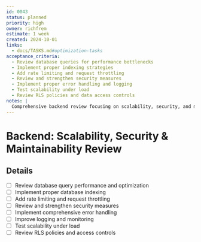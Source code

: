 ```yaml
---
id: 0043
status: planned
priority: high
owner: richfrem
estimate: 1 week
created: 2024-10-01
links:
  - docs/TASKS.md#optimization-tasks
acceptance_criteria:
  - Review database queries for performance bottlenecks
  - Implement proper indexing strategies
  - Add rate limiting and request throttling
  - Review and strengthen security measures
  - Implement proper error handling and logging
  - Test scalability under load
  - Review RLS policies and data access controls
notes: |
  Comprehensive backend review focusing on scalability, security, and maintainability. Includes performance optimization, security hardening, and architectural improvements.
---
```


# Backend: Scalability, Security & Maintainability Review

## Details
- [ ] Review database query performance and optimization
- [ ] Implement proper database indexing
- [ ] Add rate limiting and request throttling
- [ ] Review and strengthen security measures
- [ ] Implement comprehensive error handling
- [ ] Improve logging and monitoring
- [ ] Test scalability under load
- [ ] Review RLS policies and access controls
